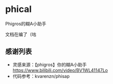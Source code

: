 # phical
Phigros的糊A小助手

文档在编了（咕

## 感谢列表
* 灵感来源：【phigros】你的糊A小助手 https://www.bilibili.com/video/BV1WL41147Lo
* 代码参考：kvarenzn/phisap
